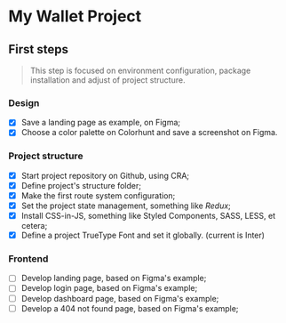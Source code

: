 # My Wallet Project

## First steps

> This step is focused on environment configuration, package installation and adjust of project structure.

### Design

  - [x] Save a landing page as example, on Figma;
  - [x] Choose a color palette on Colorhunt and save a screenshot on Figma.

### Project structure

  - [x] Start project repository on Github, using CRA;
  - [x] Define project's structure folder;
  - [x] Make the first route system configuration;
  - [x] Set the project state management, something like *Redux*;
  - [x] Install CSS-in-JS, something like Styled Components, SASS, LESS, et cetera;
  - [x] Define a project TrueType Font and set it globally. (current is Inter)

### Frontend

 - [ ] Develop landing page, based on Figma's example;
 - [ ] Develop login page, based on Figma's example;
 - [ ] Develop dashboard page, based on Figma's example;
 - [ ] Develop a 404 not found page, based on Figma's example;